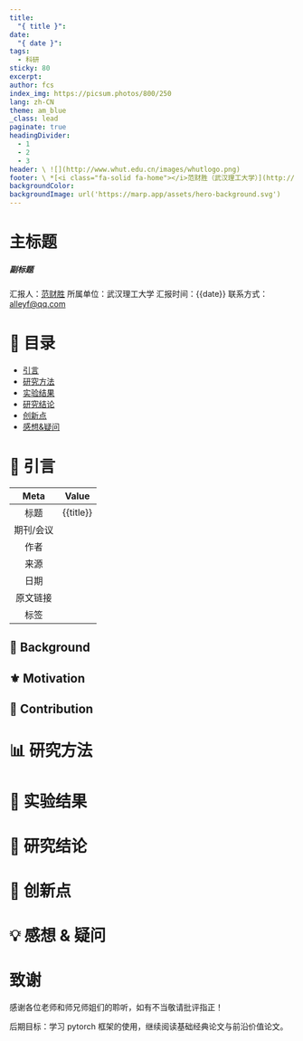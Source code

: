 ```yaml
---
title:
  "{ title }": 
date:
  "{ date }": 
tags:
  - 科研
sticky: 80
excerpt: 
author: fcs
index_img: https://picsum.photos/800/250
lang: zh-CN
theme: am_blue
_class: lead
paginate: true
headingDivider:
  - 1
  - 2
  - 3
header: \ ![](http://www.whut.edu.cn/images/whutlogo.png)
footer: \ *[<i class="fa-solid fa-home"></i>范财胜（武汉理工大学）](http://alleyf.github.io)*  *alleyf@qq.com* *<i class="fa-solid fa-clock"></i>2024-01-02*
backgroundColor: 
backgroundImage: url('https://marp.app/assets/hero-background.svg')
---
```


<!-- _class: cover_a -->
<!-- _header: "" --> 
<!-- _footer: "" --> 
<!-- _paginate: "" --> 

# 主标题


##### 副标题



汇报人：[范财胜](http://alleyf.github.io)
所属单位：武汉理工大学
汇报时间：{{date}}
联系方式：<alleyf@qq.com>



# 📕 目录

<!-- _class: cols2_ol_ci fglass toc_a  -->
<!-- _footer: "" -->
<!-- _header: "CONTENT" -->
<!-- _paginate: "" -->


- [引言](#📜%20引言)
- [研究方法](#📊%20研究方法)
- [实验结果](#🔬%20实验结果)
- [研究结论](#🚩%20研究结论)
- [创新点](#📌%20创新点)
- [感想&疑问](#💡%20感想%20&%20疑问)



# 📜 引言

<!-- _class: navbar  -->
<!-- _header: \ **[引言](#3)** *[研究方法](#7)* *[实验结果](#8)* *[研究结论](#9)* *[创新点](#10)* *[感想&疑问](#11)* -->

| Meta  |   Value   |
| :---: | :-------: |
|  标题   | {{title}} |
| 期刊/会议 |           |
|  作者   |           |
|  来源   |           |
|  日期   |           |
| 原文链接  |           |
|  标签   |           |



## 📑 Background




## ⚜ Motivation




## 👑 Contribution



# 📊 研究方法

<!-- _class: navbar  -->
<!-- _header: \ *[引言](#3)* **[研究方法](#7)** *[实验结果](#8)* *[研究结论](#9)* *[创新点](#10)* *[感想&疑问](#11)* -->





# 🔬 实验结果

<!-- _class: navbar  -->
<!-- _header: \ *[引言](#3)* *[研究方法](#7)* **[实验结果](#8)** *[研究结论](#9)* *[创新点](#10)* *[感想&疑问](#11)* -->


# 🚩 研究结论

<!-- _class: navbar  -->
<!-- _header: \ *[引言](#3)* *[研究方法](#7)* *[实验结果](#8)* **[研究结论](#9)** *[创新点](#10)* *[感想&疑问](#11)* -->


# 📌 创新点

<!-- _class: navbar  -->
<!-- _header: \ *[引言](#3)* *[研究方法](#7)* *[实验结果](#8)* *[研究结论](#9)* **[创新点](#10)** *[感想&疑问](#11)* -->


# 💡 感想 & 疑问

<!-- _class: navbar  -->
<!-- _header: \ *[引言](#3)* *[研究方法](#7)* *[实验结果](#8)* *[研究结论](#9)* *[创新点](#10)* **[感想&疑问](#11)** -->






# 致谢


<!-- _class: cover_d -->
<!-- _paginate: "" -->
<!-- _footer: 厚德博学，追求卓越 -->
<!-- _header: ![](http://www.whut.edu.cn/images/whutlogo.png) -->

感谢各位老师和师兄师姐们的聆听，如有不当敬请批评指正！

后期目标：学习 pytorch 框架的使用，继续阅读基础经典论文与前沿价值论文。



